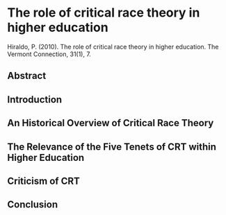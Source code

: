 # The role of critical race theory in higher education

Hiraldo, P. (2010). The role of critical race theory in higher education. The Vermont Connection, 31(1), 7.

## Abstract

## Introduction

## An Historical Overview of Critical Race Theory

## The Relevance of the Five Tenets of CRT within Higher Education

## Criticism of CRT

## Conclusion
